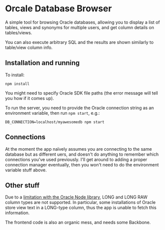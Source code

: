# Orcale Database Browser

A simple tool for browsing Oracle databases, allowing you to display a list of tables,
views and synonyms for multiple users, and get column details on tables/views.

You can also execute arbitrary SQL and the results are shown similarly to
table/view column info.

## Installation and running

To install:

```
npm install
```

You might need to specify Oracle SDK file paths (the error message will tell
you how if it comes up).

To run the server, you need to provide the Oracle connection string as an
environment variable, then run `npm start`, e.g.:

```
DB_CONNECTION=localhost/myawesomedb npm start
```

## Connections

At the moment the app naïvely assumes you are connecting to the same database
but as different uers, and doesn't do anything to remember which connections
you've used previously. I'll get around to adding a proper connection manager
eventually, then you won't need to do the environment variable stuff above.

## Other stuff

Due to a [limitation with the Oracle Node
library](https://github.com/oracle/node-oracledb/issues/261), LONG and LONG RAW
column types are not supported. In particular, some installations of Oracle
store view text in a LONG-type column, thus the app is unable to fetch this
information.

The frontend code is also an organic mess, and needs some Backbone.
